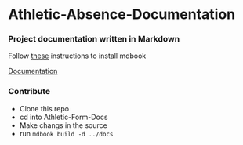 # Athletic-Absence-Documentation
### Project documentation written in Markdown
Follow [these](https://rust-lang.github.io/mdBook/guide/installation.html) instructions to install mdbook

[Documentation](https://gordon-cs.github.io/Athletic-Absence-Documentation/)

### Contribute
- Clone this repo
- cd into Athletic-Form-Docs
- Make changs in the source
- run `mdbook build -d ../docs`
